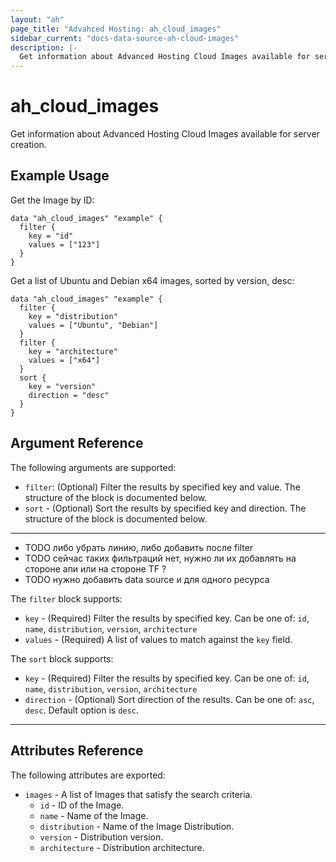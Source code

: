 ```yaml
---
layout: "ah"
page_title: "Advahced Hosting: ah_cloud_images"
sidebar_current: "docs-data-source-ah-cloud-images"
description: |-
  Get information about Advanced Hosting Cloud Images available for server creation.
---
```


# ah_cloud_images

Get information about Advanced Hosting Cloud Images available for server creation.

## Example Usage

Get the Image by ID:

```hcl
data "ah_cloud_images" "example" {
  filter {
    key = "id"
    values = ["123"]
  }
}
```

Get a list of Ubuntu and Debian x64 images, sorted by version, desc:

```hcl
data "ah_cloud_images" "example" {
  filter {
    key = "distribution"
    values = ["Ubuntu", "Debian"]
  }
  filter {
    key = "architecture"
    values = ["x64"]
  }
  sort {
    key = "version"
    direction = "desc"
  }
}
```

## Argument Reference

The following arguments are supported:

* `filter`: (Optional) Filter the results by specified key and value. The structure of the block is documented below.
* `sort` - (Optional) Sort the results by specified key and direction. The structure of the block is documented below.

---
* TODO либо убрать линию, либо добавить после filter
* TODO сейчас таких фильтраций нет, нужно ли их добавлять на стороне апи или на стороне TF ?
* TODO нужно добавить data source и для одного ресурса

The `filter` block supports:
* `key` - (Required) Filter the results by specified key. Can be one of: `id`, `name`, `distribution`,  `version`, `architecture`
* `values` - (Required) A list of values to match against the `key` field.

The `sort` block supports:
* `key` - (Required) Filter the results by specified key. Can be one of: `id`, `name`, `distribution`,  `version`, `architecture`
* `direction` - (Optional) Sort direction of the results. Can be one of: `asc`, `desc`. Default option is `desc`.

---

## Attributes Reference

The following attributes are exported:

* `images` - A list of Images that satisfy the search criteria.
  * `id` - ID of the Image.
  * `name` - Name of the Image.
  * `distribution` - Name of the Image Distribution.
  * `version` - Distribution version.
  * `architecture` - Distribution architecture.
